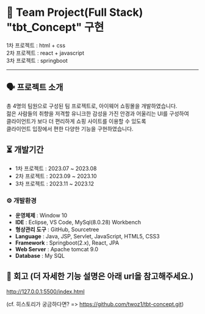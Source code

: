 # 📓 Team Project(Full Stack) "tbt_Concept" 구현
1차 프로젝트 : html + css  
2차 프로젝트 : react + javascript  
3차 프로젝트 : springboot  
 
---


## 🗣 프로젝트 소개
총 4명의 팀원으로 구성된 팀 프로젝트로, 아이웨어 쇼핑몰을 개발하였습니다.  
젊은 사람들의 취향을 저격할 유니크한 감성을 가진 안경과 어울리는 UI를 구성하여  
클라이언트가 보다 더 편리하게 쇼핑 사이트를 이용할 수 있도록  
클라이언트 입장에서 편한 다양한 기능을 구현하였습니다.  


## ⏳ 개발기간
- 1차 프로젝트 : 2023.07 ~ 2023.08  
- 2차 프로젝트 : 2023.09 ~ 2023.10  
- 3차 프로젝트 : 2023.11 ~ 2023.12  

### ⚙️ 개발환경
- **운영체제** : Window 10  
- **IDE** : Eclipse, VS Code, MySql(8.0.28) Workbench  
- **형상관리 도구** : GitHub, Sourcetree  
- **Language** : Java, JSP, Servlet, JavaScript, HTML5, CSS3  
- **Framework** : Springboot(2.x), React, JPA  
- **Web Server** : Apache tomcat 9.0  
- **Database** : My SQL  


## 🥸 회고 (더 자세한 기능 설명은 아래 url을 참고해주세요.)
http://127.0.0.1:5500/index.html  
  
(cf. 히스토리가 궁금하다면? => https://github.com/twoz1/tbt-concept.git)
